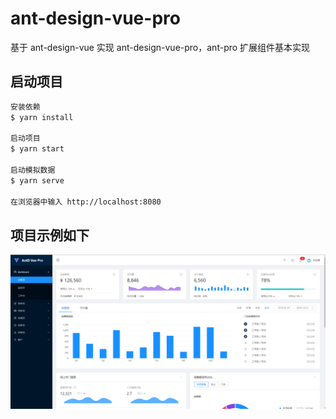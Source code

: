 # ant-design-vue-pro

基于 ant-design-vue 实现 ant-design-vue-pro，ant-pro 扩展组件基本实现

## 启动项目

```sh
安装依赖
$ yarn install

启动项目
$ yarn start

启动模拟数据
$ yarn serve

在浏览器中输入 http://localhost:8080
```

## 项目示例如下

<img src="./static/example.png"/>
